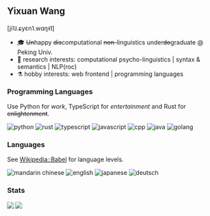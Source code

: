 ## Yixuan Wang
\[ji˥˩.ɕyɛn˥.wɑŋ˧˥]

- 🎓 <del>Un</del>happy <del>dis</del>computational <del>non-</del>linguistics under~~do~~graduate @ Peking Univ.
- 🔬 research interests: computational psycho-linguistics | syntax & semantics | NLP(roc)
- ⚗️ hobby interests: web frontend | programming languages

### Programming Languages

Use Python for *work*, TypeScript for *entertainment* and Rust for <del>enlightenment</del>.

![python](https://img.shields.io/badge/-python-3776ab?logo=python&style=flat&logoColor=white&link=https://www.python.org/)
![rust](https://img.shields.io/badge/-rust-f46623?logo=rust&style=flat&logoColor=white&link=https://www.rust-lang.org/)
![typescript](https://img.shields.io/badge/-typescript-3178c6?logo=typescript&style=flat&logoColor=white&link=https://www.typescriptlang.org/)
![javascript](https://img.shields.io/badge/-javascript-f7df1e?logo=javascript&style=flat&logoColor=black)
![cpp](https://img.shields.io/badge/-cpp-00599C?logo=cplusplus&style=flat&logoColor=white&link=https://isocpp.org/)
![java](https://img.shields.io/badge/-java-c52158?logo=openjdk&style=flat&logoColor=white&link=https://adoptium.net/)
![golang](https://img.shields.io/badge/-go-50b7e0?logo=go&style=flat&logoColor=white&link=https://go.dev/)

### Languages

See [Wikipedia::Babel](https://en.wikipedia.org/wiki/Wikipedia:Babel) for language levels.

![mandarin chinese](https://img.shields.io/badge/Mandarin%20Chinese-N-6ef7a7?style=flat)
![english](https://img.shields.io/badge/English-4-77e0e8?style=flat)
![japanese](https://img.shields.io/badge/Japanese-1-ffbbbb?style=flat)
![deutsch](https://img.shields.io/badge/Deutsch-1-ffbbbb?style=flat)

### Stats

<img align="left" src="https://github-readme-stats.vercel.app/api?username=yixuan-wang&show_icons=true&theme=graywhite&hide_border=true&include_all_commits=true&count_private=true">
<img align="left" src="https://github-readme-stats.vercel.app/api/top-langs/?username=yixuan-wang&theme=graywhite&hide_border=true&count_private=true&hide=css,html&layout=compact">
